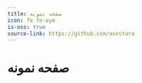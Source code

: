 ```yaml
---
title: صفحه نمونه
icon: fe fe-eye
is-oss: true
source-link: https://github.com/avestura
---
```


# صفحه نمونه
